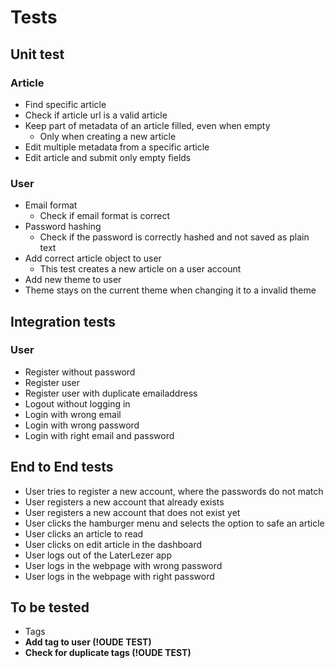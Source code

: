 # Tests

## Unit test

### Article 

- Find specific article
- Check if article url is a valid article
- Keep part of metadata of an article filled, even when empty
  - Only when creating a new article
- Edit multiple metadata from a specific article
- Edit article and submit only empty fields

### User
- Email format
  - Check if email format is correct
- Password hashing
  - Check if the password is correctly hashed and not saved as plain text
- Add correct article object to user
  - This test creates a new article on a user account 
- Add new theme to user 
- Theme stays on the current theme when changing it to a invalid theme


## Integration tests

### User
- Register without password
- Register user 
- Register user with duplicate emailaddress
- Logout without logging in
- Login with wrong email
- Login with wrong password
- Login with right email and password

## End to End tests
- User tries to register a new account, where the passwords do not match
- User registers a new account that already exists
- User registers a new account that does not exist yet
- User clicks the hamburger menu and selects the option to safe an article
- User clicks an article to read
- User clicks on edit article in the dashboard
- User logs out of the LaterLezer app
- User logs in the webpage with wrong password
- User logs in the webpage with right password

## To be tested
- Tags
- **Add tag to user (!OUDE TEST)**
- **Check for duplicate tags (!OUDE TEST)**
